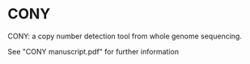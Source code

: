 # CONY
CONY: a copy number detection tool from whole genome sequencing. 

See "CONY manuscript.pdf" for further information
